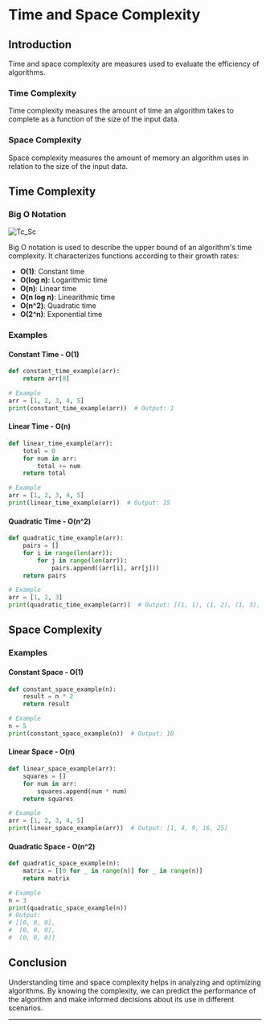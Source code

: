# Time and Space Complexity

## Introduction

Time and space complexity are measures used to evaluate the efficiency of algorithms. 

### Time Complexity

Time complexity measures the amount of time an algorithm takes to complete as a function of the size of the input data. 

### Space Complexity

Space complexity measures the amount of memory an algorithm uses in relation to the size of the input data.

## Time Complexity

### Big O Notation
![Tc_Sc](https://github.com/user-attachments/assets/ab6102a2-85bb-45f8-8b75-c86d0715d8da)

Big O notation is used to describe the upper bound of an algorithm's time complexity. It characterizes functions according to their growth rates:

- **O(1)**: Constant time
- **O(log n)**: Logarithmic time
- **O(n)**: Linear time
- **O(n log n)**: Linearithmic time
- **O(n^2)**: Quadratic time
- **O(2^n)**: Exponential time

### Examples

#### Constant Time - O(1)

```python
def constant_time_example(arr):
    return arr[0]

# Example
arr = [1, 2, 3, 4, 5]
print(constant_time_example(arr))  # Output: 1
```

#### Linear Time - O(n)

```python
def linear_time_example(arr):
    total = 0
    for num in arr:
        total += num
    return total

# Example
arr = [1, 2, 3, 4, 5]
print(linear_time_example(arr))  # Output: 15
```

#### Quadratic Time - O(n^2)

```python
def quadratic_time_example(arr):
    pairs = []
    for i in range(len(arr)):
        for j in range(len(arr)):
            pairs.append((arr[i], arr[j]))
    return pairs

# Example
arr = [1, 2, 3]
print(quadratic_time_example(arr))  # Output: [(1, 1), (1, 2), (1, 3), (2, 1), (2, 2), (2, 3), (3, 1), (3, 2), (3, 3)]
```

## Space Complexity

### Examples

#### Constant Space - O(1)

```python
def constant_space_example(n):
    result = n * 2
    return result

# Example
n = 5
print(constant_space_example(n))  # Output: 10
```

#### Linear Space - O(n)

```python
def linear_space_example(arr):
    squares = []
    for num in arr:
        squares.append(num * num)
    return squares

# Example
arr = [1, 2, 3, 4, 5]
print(linear_space_example(arr))  # Output: [1, 4, 9, 16, 25]
```

#### Quadratic Space - O(n^2)

```python
def quadratic_space_example(n):
    matrix = [[0 for _ in range(n)] for _ in range(n)]
    return matrix

# Example
n = 3
print(quadratic_space_example(n))
# Output: 
# [[0, 0, 0],
#  [0, 0, 0],
#  [0, 0, 0]]
```

## Conclusion

Understanding time and space complexity helps in analyzing and optimizing algorithms. By knowing the complexity, we can predict the performance of the algorithm and make informed decisions about its use in different scenarios.

---
